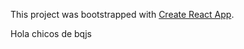 This project was bootstrapped with [Create React App](https://github.com/facebook/create-react-app).

Hola chicos de bqjs